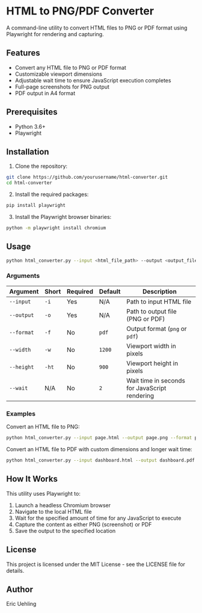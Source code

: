 # HTML to PNG/PDF Converter

A command-line utility to convert HTML files to PNG or PDF format using Playwright for rendering and capturing.

## Features

- Convert any HTML file to PNG or PDF format
- Customizable viewport dimensions
- Adjustable wait time to ensure JavaScript execution completes
- Full-page screenshots for PNG output
- PDF output in A4 format

## Prerequisites

- Python 3.6+
- Playwright

## Installation

1. Clone the repository:
```bash
git clone https://github.com/yourusername/html-converter.git
cd html-converter
```

2. Install the required packages:
```bash
pip install playwright
```

3. Install the Playwright browser binaries:
```bash
python -m playwright install chromium
```

## Usage

```bash
python html_converter.py --input <html_file_path> --output <output_file_path> --format <png|pdf>
```

### Arguments

| Argument | Short | Required | Default | Description |
|----------|-------|----------|---------|-------------|
| `--input` | `-i` | Yes | N/A | Path to input HTML file |
| `--output` | `-o` | Yes | N/A | Path to output file (PNG or PDF) |
| `--format` | `-f` | No | `pdf` | Output format (`png` or `pdf`) |
| `--width` | `-w` | No | `1200` | Viewport width in pixels |
| `--height` | `-ht` | No | `900` | Viewport height in pixels |
| `--wait` | N/A | No | `2` | Wait time in seconds for JavaScript rendering |

### Examples

Convert an HTML file to PNG:
```bash
python html_converter.py --input page.html --output page.png --format png
```

Convert an HTML file to PDF with custom dimensions and longer wait time:
```bash
python html_converter.py --input dashboard.html --output dashboard.pdf --width 1600 --height 1200 --wait 5
```


## How It Works

This utility uses Playwright to:

1. Launch a headless Chromium browser
2. Navigate to the local HTML file
3. Wait for the specified amount of time for any JavaScript to execute
4. Capture the content as either PNG (screenshot) or PDF
5. Save the output to the specified location


## License

This project is licensed under the MIT License - see the LICENSE file for details.

## Author
Eric Uehling
